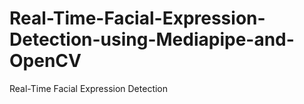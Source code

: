 # Real-Time-Facial-Expression-Detection-using-Mediapipe-and-OpenCV
Real-Time Facial Expression Detection 

